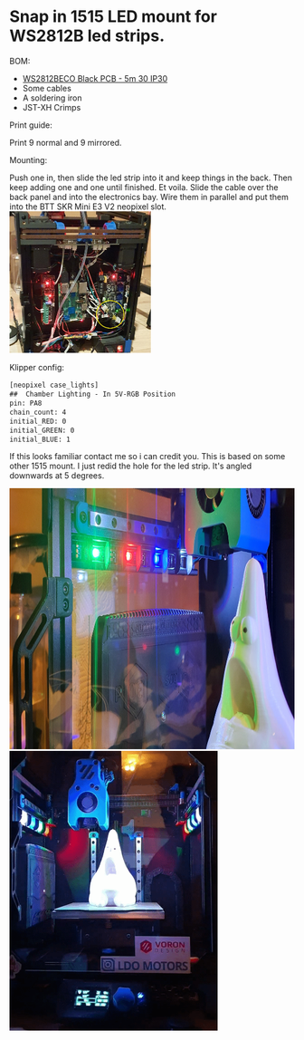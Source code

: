 # Snap in 1515 LED mount for WS2812B led strips.


BOM:
- [WS2812BECO Black PCB - 5m 30 IP30](https://www.aliexpress.com/item/2036819167.html "aba")
- Some cables
- A soldering iron
- JST-XH Crimps


Print guide:

Print 9 normal and 9 mirrored.


Mounting:

Push one in, then slide the led strip into it and keep things in the back. Then keep adding one and one until finished. Et voila. Slide the cable over the back panel and into the electronics bay. Wire them in parallel and put them into the BTT SKR Mini E3 V2 neopixel slot.
<img src="IMG/wiring.jpg" width="250" height="250">


Klipper config:

```
[neopixel case_lights]
##  Chamber Lighting - In 5V-RGB Position
pin: PA8
chain_count: 4
initial_RED: 0
initial_GREEN: 0
initial_BLUE: 1
```


If this looks familiar contact me so i can credit you. This is based on some other 1515 mount. I just redid the hole for the led strip. It's angled downwards at 5 degrees.

<img src="IMG/led_strip.jpg" width="825" height="461">
<img src="IMG/print_finish.gif">
